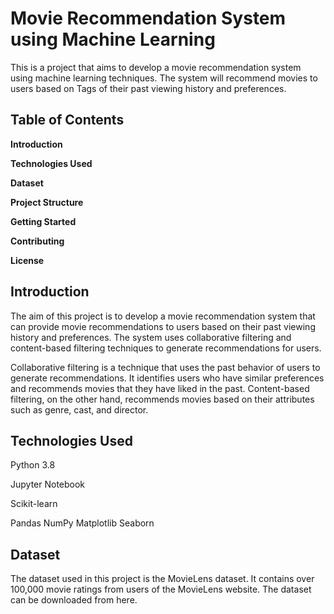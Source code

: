 # Movie Recommendation System using Machine Learning #

 This is a project that aims to develop a movie recommendation system using machine learning techniques. The system will recommend movies to users based on Tags of their past viewing history and preferences.

## Table of Contents ##

**Introduction**

**Technologies Used**

**Dataset**

**Project Structure**

**Getting Started**

**Contributing**

**License**

## Introduction ##

The aim of this project is to develop a movie recommendation system that can provide movie recommendations to users based on their past viewing history and preferences. The system uses collaborative filtering and content-based filtering techniques to generate recommendations for users.

Collaborative filtering is a technique that uses the past behavior of users to generate recommendations. It identifies users who have similar preferences and recommends movies that they have liked in the past. Content-based filtering, on the other hand, recommends movies based on their attributes such as genre, cast, and director.

## Technologies Used ##
Python 3.8

Jupyter Notebook

Scikit-learn

Pandas
NumPy
Matplotlib
Seaborn

## Dataset ##
The dataset used in this project is the MovieLens dataset. It contains over 100,000 movie ratings from users of the MovieLens website. The dataset can be downloaded from here.
